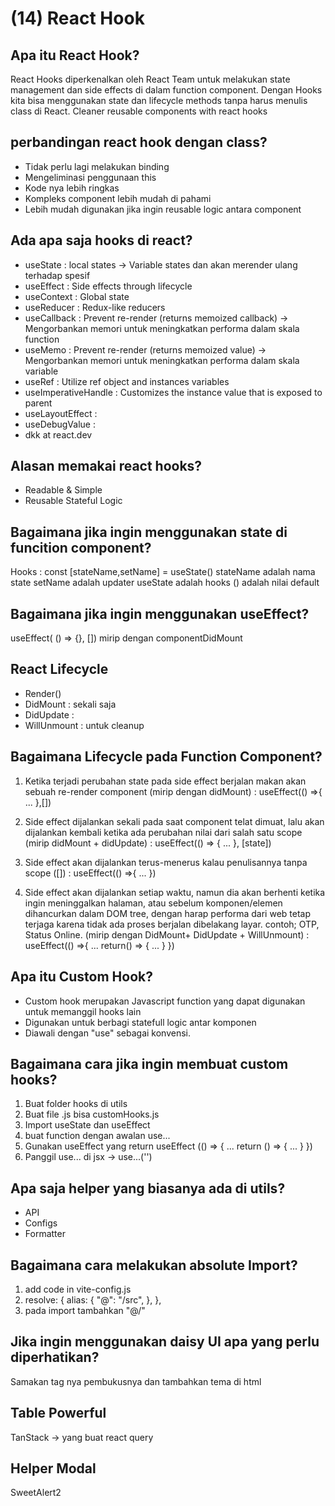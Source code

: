 # (14) React Hook

## Apa itu React Hook?

React Hooks diperkenalkan oleh React Team untuk melakukan state management dan side effects di dalam function component. Dengan Hooks kita bisa menggunakan state dan lifecycle methods tanpa harus menulis class di React. Cleaner reusable components with react hooks

## perbandingan react hook dengan class?

- Tidak perlu lagi melakukan binding
- Mengeliminasi penggunaan this
- Kode nya lebih ringkas
- Kompleks component lebih mudah di pahami
- Lebih mudah digunakan jika ingin reusable logic antara component

## Ada apa saja hooks di react?

- useState : local states -> Variable states dan akan merender ulang terhadap spesif
- useEffect : Side effects through lifecycle
- useContext : Global state
- useReducer : Redux-like reducers
- useCallback : Prevent re-render (returns memoized callback) -> Mengorbankan memori untuk meningkatkan performa dalam skala function
- useMemo : Prevent re-render (returns memoized value) -> Mengorbankan memori untuk meningkatkan performa dalam skala variable
- useRef : Utilize ref object and instances variables
- useImperativeHandle : Customizes the instance value that is exposed to parent
- useLayoutEffect :
- useDebugValue :
- dkk at react.dev

## Alasan memakai react hooks?
- Readable & Simple
- Reusable Stateful Logic



## Bagaimana jika ingin menggunakan state di funcition component?

Hooks : const [stateName,setName] = useState()
stateName adalah nama state
setName adalah updater
useState adalah hooks
() adalah nilai default

## Bagaimana jika ingin menggunakan useEffect?

useEffect( () => {}, []) mirip dengan componentDidMount

## React Lifecycle

- Render()
- DidMount : sekali saja
- DidUpdate :
- WillUnmount : untuk cleanup

## Bagaimana Lifecycle pada Function Component?

1. Ketika terjadi perubahan state pada side effect berjalan makan akan sebuah re-render component (mirip dengan didMount) :
   useEffect(() =>{
   ...
   },[])

2. Side effect dijalankan sekali pada saat component telat dimuat, lalu akan dijalankan kembali ketika ada perubahan nilai dari salah satu scope (mirip didMount + didUpdate) :
   useEffect(() => {
   ...
   }, [state])

3. Side effect akan dijalankan terus-menerus kalau penulisannya tanpa scope ([]) :
   useEffect(() =>{
   ...
   })

4. Side effect akan dijalankan setiap waktu, namun dia akan berhenti ketika ingin meninggalkan halaman, atau sebelum komponen/elemen dihancurkan dalam DOM tree, dengan harap performa dari web tetap terjaga karena tidak ada proses berjalan dibelakang layar. contoh; OTP, Status Online. (mirip dengan DidMount+ DidUpdate + WillUnmount) :
   useEffect(() =>{
   ...
   return() => {
   ...
   }
   })

## Apa itu Custom Hook?
- Custom hook merupakan Javascript function yang dapat digunakan untuk memanggil hooks lain
- Digunakan untuk berbagi statefull logic antar komponen
- Diawali dengan "use" sebagai konvensi.


## Bagaimana cara jika ingin membuat custom hooks?
1. Buat folder hooks di utils
2. Buat file .js bisa customHooks.js
3. Import useState dan useEffect
4. buat function dengan awalan use... 
5. Gunakan useEffect yang return 
   useEffect (() => {
    ...
    return () => {
        ...
    }
   })
6. Panggil use... di jsx -> use...('')

## Apa saja helper yang biasanya ada di utils?
- API
- Configs
- Formatter

## Bagaimana cara melakukan absolute Import?
1. add code in vite-config.js
2. resolve: {
    alias: {
      "@": "/src",
    },
  },
3. pada import tambahkan "@/" 

## Jika ingin menggunakan daisy UI apa yang perlu diperhatikan?
Samakan tag nya pembukusnya dan tambahkan tema di html

## Table Powerful
TanStack -> yang buat react query

## Helper Modal
SweetAlert2